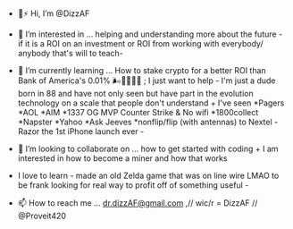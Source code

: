 - 💨⚡ Hi, I’m @DizzAF

- 👀 I’m interested in ... helping and understanding more about
the future - if it is a ROI on an investment or ROI from working with
everybody/ anybody that's will to teach-

- 🌱 I’m currently learning ... How to stake crypto for a better ROI than
Bank of America's 0.01% 🌬️💨💥🏧💸 ; I just want to help - I'm just a dude 
born in 88 and have not only seen but have part in the evolution technology on
a scale that people don't understand +
 I've seen *Pagers *AOL *AIM *1337 OG MVP Counter Strike & No wifi
*1800collect *Napster *Yahoo *Ask Jeeves *nonflip/flip (with antennas) to
Nextel -Razor the 1st iPhone launch ever - 

- 💞️ I’m looking to collaborate on ... how to get started with coding +
I am interested in how to become a miner and how that works 

- I love to learn - made an old Zelda game that was on line wire LMAO 
to be frank looking for real way to profit off of something useful -
- 📫 How to reach me ...
dr.dizzAF@gmail.com ,// wic/r = DizzAF // @Proveit420
<!---
DizzAF/DizzAF is a ✨ special ✨ repository because its `README.md` (this file) appears on your GitHub profile.
You can click the Preview link to take a look at your changes.
--->
